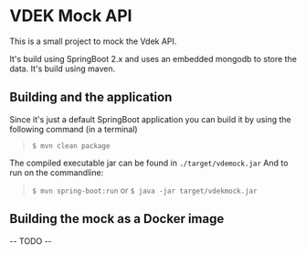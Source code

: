 # VDEK Mock API

This is a small project to mock the Vdek API.

It's build using SpringBoot 2.x and uses an embedded mongodb to store the data. It's build using maven.

## Building and the application

Since it's just a default SpringBoot application you can build it by using the following command (in a terminal)

> `$ mvn clean package`

The compiled executable jar can be found in `./target/vdemock.jar` And to run on the commandline:

> `$ mvn spring-boot:run` or `$ java -jar target/vdekmock.jar`

## Building the mock as a Docker image

 -- TODO --


